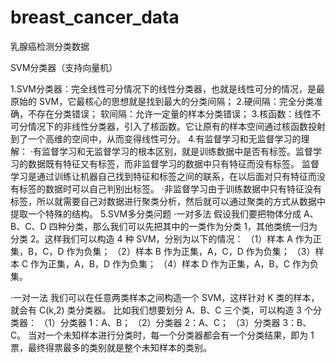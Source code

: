 # breast_cancer_data
乳腺癌检测分类数据



SVM分类器（支持向量机）

1.SVM分类器：完全线性可分情况下的线性分类器，也就是线性可分的情况，是最原始的 SVM，它最核心的思想就是找到最大的分类间隔；
2.硬间隔：完全分类准确，不存在分类错误；
软间隔：允许一定量的样本分类错误；
3.核函数：线性不可分情况下的非线性分类器，引入了核函数。它让原有的样本空间通过核函数投射到了一个高维的空间中，从而变得线性可分。
4.有监督学习和无监督学习的理解：
·有监督学习和无监督学习的根本区别，就是训练数据中是否有标签。监督学习的数据既有特征又有标签，而非监督学习的数据中只有特征而没有标签。
监督学习是通过训练让机器自己找到特征和标签之间的联系，在以后面对只有特征而没有标签的数据时可以自己判别出标签。
·非监督学习由于训练数据中只有特征没有标签，所以就需要自己对数据进行聚类分析，然后就可以通过聚类的方式从数据中提取一个特殊的结构。
5.SVM多分类问题
·一对多法
假设我们要把物体分成 A、B、C、D 四种分类，那么我们可以先把其中的一类作为分类 1，其他类统一归为分类 2。这样我们可以构造 4 种 SVM，分别为以下的情况：
（1）样本 A 作为正集，B，C，D 作为负集；
（2）样本 B 作为正集，A，C，D 作为负集；
（3）样本 C 作为正集，A，B，D 作为负集；
（4）样本 D 作为正集，A，B，C 作为负集。

·一对一法
我们可以在任意两类样本之间构造一个 SVM，这样针对 K 类的样本，就会有 C(k,2) 类分类器。
比如我们想要划分 A、B、C 三个类，可以构造 3 个分类器：
（1）分类器 1：A、B；
（2）分类器 2：A、C；
（3）分类器 3：B、C。
当对一个未知样本进行分类时，每一个分类器都会有一个分类结果，即为 1 票，最终得票最多的类别就是整个未知样本的类别。

